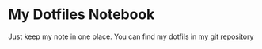 # My Dotfiles Notebook

Just keep my note in one place.
You can find my dotfils in [ my git repository ](https://github.com/ctjoy/dotfiles)
